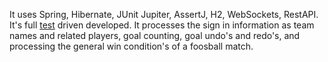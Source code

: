 It uses Spring, Hibernate, JUnit Jupiter, AssertJ, H2, WebSockets, RestAPI. 
It's full [test](src/test/readme.md) driven developed.
It processes the sign in information as team names and related players, goal counting, goal undo's and redo's, and 
processing the general win condition's of a foosball match. 



